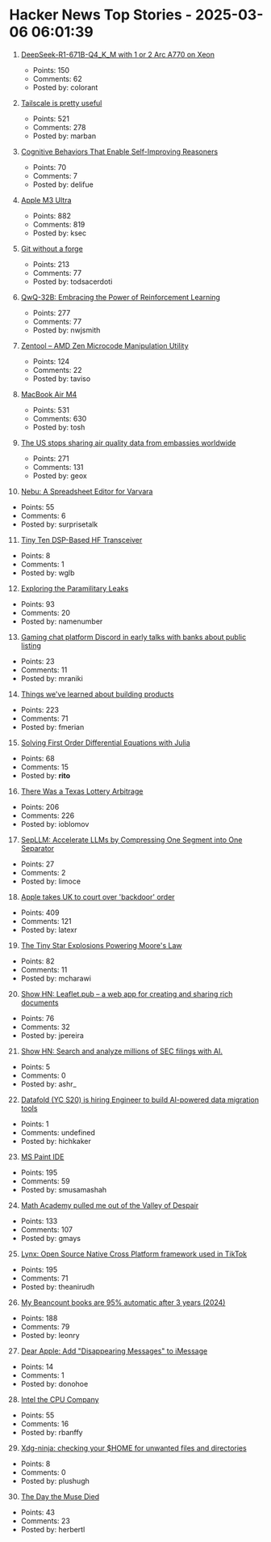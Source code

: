 # Hacker News Top Stories - 2025-03-06 06:01:39

1. [DeepSeek-R1-671B-Q4_K_M with 1 or 2 Arc A770 on Xeon](https://github.com/intel/ipex-llm/blob/main/docs/mddocs/Quickstart/llamacpp_portable_zip_gpu_quickstart.md)
   - Points: 150
   - Comments: 62
   - Posted by: colorant

2. [Tailscale is pretty useful](https://blog.6nok.org/tailscale-is-pretty-useful/)
   - Points: 521
   - Comments: 278
   - Posted by: marban

3. [Cognitive Behaviors That Enable Self-Improving Reasoners](https://arxiv.org/abs/2503.01307)
   - Points: 70
   - Comments: 7
   - Posted by: delifue

4. [Apple M3 Ultra](https://www.apple.com/newsroom/2025/03/apple-reveals-m3-ultra-taking-apple-silicon-to-a-new-extreme/)
   - Points: 882
   - Comments: 819
   - Posted by: ksec

5. [Git without a forge](https://www.chiark.greenend.org.uk/~sgtatham/quasiblog/git-no-forge/)
   - Points: 213
   - Comments: 77
   - Posted by: todsacerdoti

6. [QwQ-32B: Embracing the Power of Reinforcement Learning](https://qwenlm.github.io/blog/qwq-32b/)
   - Points: 277
   - Comments: 77
   - Posted by: nwjsmith

7. [Zentool – AMD Zen Microcode Manipulation Utility](https://github.com/google/security-research/blob/master/pocs/cpus/entrysign/zentool/README.md)
   - Points: 124
   - Comments: 22
   - Posted by: taviso

8. [MacBook Air M4](https://www.apple.com/macbook-air/)
   - Points: 531
   - Comments: 630
   - Posted by: tosh

9. [The US stops sharing air quality data from embassies worldwide](https://apnews.com/article/us-air-quality-monitors-8270927bbd0f166238243ac9d14bce03)
   - Points: 271
   - Comments: 131
   - Posted by: geox

10. [Nebu: A Spreadsheet Editor for Varvara](https://wiki.xxiivv.com/site/nebu)
   - Points: 55
   - Comments: 6
   - Posted by: surprisetalk

11. [Tiny Ten DSP-Based HF Transceiver](https://www.janbob.com/electron/TinyTen/TinyTen.htm)
   - Points: 8
   - Comments: 1
   - Posted by: wglb

12. [Exploring the Paramilitary Leaks](https://micahflee.com/exploring-the-paramilitary-leaks/)
   - Points: 93
   - Comments: 20
   - Posted by: namenumber

13. [Gaming chat platform Discord in early talks with banks about public listing](https://www.ft.com/content/4ab9efe7-36bc-44ff-b2cd-06eb2c38203a)
   - Points: 23
   - Comments: 11
   - Posted by: mraniki

14. [Things we've learned about building products](https://newsletter.posthog.com/p/50-things-weve-learned-about-building)
   - Points: 223
   - Comments: 71
   - Posted by: fmerian

15. [Solving First Order Differential Equations with Julia](https://ritog.github.io/posts/1st-order-DE-julia/1st_order_DE_julia.html)
   - Points: 68
   - Comments: 15
   - Posted by: __rito__

16. [There Was a Texas Lottery Arbitrage](https://www.bloomberg.com/opinion/articles/2025-03-05/there-was-a-texas-lottery-arbitrage)
   - Points: 206
   - Comments: 226
   - Posted by: ioblomov

17. [SepLLM: Accelerate LLMs by Compressing One Segment into One Separator](https://sepllm.github.io/)
   - Points: 27
   - Comments: 2
   - Posted by: limoce

18. [Apple takes UK to court over 'backdoor' order](https://www.theregister.com/2025/03/05/apple_reportedly_ipt_complaint/)
   - Points: 409
   - Comments: 121
   - Posted by: latexr

19. [The Tiny Star Explosions Powering Moore's Law](https://spectrum.ieee.org/euv-light-source)
   - Points: 82
   - Comments: 11
   - Posted by: mcharawi

20. [Show HN: Leaflet.pub – a web app for creating and sharing rich documents](undefined)
   - Points: 76
   - Comments: 32
   - Posted by: jpereira

21. [Show HN: Search and analyze millions of SEC filings with AI.](https://www.publicview.ai/)
   - Points: 5
   - Comments: 0
   - Posted by: ashr_

22. [Datafold (YC S20) is hiring Engineer to build AI-powered data migration tools](https://www.ycombinator.com/companies/datafold/jobs/ieGYiSG-senior-software-engineer-ai-agents)
   - Points: 1
   - Comments: undefined
   - Posted by: hichkaker

23. [MS Paint IDE](https://ms-paint-i.de/)
   - Points: 195
   - Comments: 59
   - Posted by: smusamashah

24. [Math Academy pulled me out of the Valley of Despair](https://mikelikejordan.bearblog.dev/how-math-academy-pulled-me-out-of-the-valley-of-despair/)
   - Points: 133
   - Comments: 107
   - Posted by: gmays

25. [Lynx: Open Source Native Cross Platform framework used in TikTok](https://lynxjs.org/blog/lynx-unlock-native-for-more.html)
   - Points: 195
   - Comments: 71
   - Posted by: theanirudh

26. [My Beancount books are 95% automatic after 3 years (2024)](https://fangpenlin.com/posts/2024/12/30/my-beancount-books-are-95-percent-automatic/)
   - Points: 188
   - Comments: 79
   - Posted by: leonry

27. [Dear Apple: Add "Disappearing Messages" to iMessage](https://blog.cryptographyengineering.com/2025/03/01/dear-apple-add-disappearing-messages-to-imessage-right-now/)
   - Points: 14
   - Comments: 1
   - Posted by: donohoe

28. [Intel the CPU Company](https://www.abortretry.fail/p/intel-the-cpu-company)
   - Points: 55
   - Comments: 16
   - Posted by: rbanffy

29. [Xdg-ninja: checking your $HOME for unwanted files and directories](https://github.com/b3nj5m1n/xdg-ninja)
   - Points: 8
   - Comments: 0
   - Posted by: plushugh

30. [The Day the Muse Died](https://johnpweiss.com/blog/199949/the-day-the-muse-died)
   - Points: 43
   - Comments: 23
   - Posted by: herbertl

